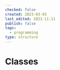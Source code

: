```yaml
---
checked: false
created: 2023-03-03
last_edited: 2023-11-11
publish: false
tags:
  - programming
type: structure
---
```

# Classes
